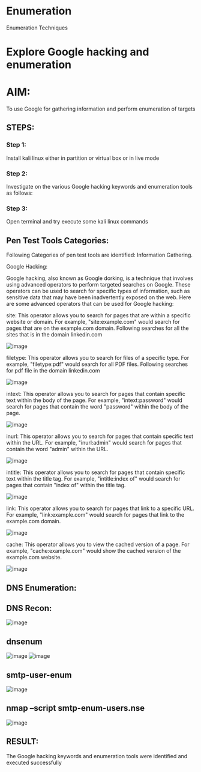 # Enumeration
Enumeration Techniques

# Explore Google hacking and enumeration 

# AIM:
To use Google for gathering information and perform enumeration of targets

## STEPS:
### Step 1:
Install kali linux either in partition or virtual box or in live mode

### Step 2:
Investigate on the various Google hacking keywords and enumeration tools as follows:

### Step 3:
Open terminal and try execute some kali linux commands

## Pen Test Tools Categories:  
Following Categories of pen test tools are identified:
Information Gathering.

Google Hacking:

Google hacking, also known as Google dorking, is a technique that involves using advanced operators to perform targeted searches on Google. These operators can be used to search for specific types of information, such as sensitive data that may have been inadvertently exposed on the web. Here are some advanced operators that can be used for Google hacking:

site: This operator allows you to search for pages that are within a specific website or domain. For example, "site:example.com" would search for pages that are on the example.com domain.
Following searches for all the sites that is in the domain linkedin.com

![image](https://github.com/Yamunaasri/Enumeration/assets/115707860/4335212a-f31f-43c2-b366-793a8879b7ec)

filetype: This operator allows you to search for files of a specific type. For example, "filetype:pdf" would search for all PDF files.
Following searches for pdf file in the domain linkedin.com

![image](https://github.com/Yamunaasri/Enumeration/assets/115707860/e172de10-0e04-4bb5-8d73-a97d501a9b39)

intext: This operator allows you to search for pages that contain specific text within the body of the page. For example, "intext:password" would search for pages that contain the word "password" within the body of the page.

![image](https://github.com/Yamunaasri/Enumeration/assets/115707860/cb2c427b-7f3f-45ca-8e5c-0681f9f348ad)

inurl: This operator allows you to search for pages that contain specific text within the URL. For example, "inurl:admin" would search for pages that contain the word "admin" within the URL.

![image](https://github.com/naveenaakumarasamy/Enumeration/assets/113497406/7d6cf517-c0d0-41ce-ae24-34e92bcd6b01)


intitle: This operator allows you to search for pages that contain specific text within the title tag. For example, "intitle:index of" would search for pages that contain "index of" within the title tag.

![image](https://github.com/naveenaakumarasamy/Enumeration/assets/113497406/dedbedc5-1484-4c8c-abec-91c8b51c9a0a)


link: This operator allows you to search for pages that link to a specific URL. For example, "link:example.com" would search for pages that link to the example.com domain.

![image](https://github.com/naveenaakumarasamy/Enumeration/assets/113497406/c318e9a6-2384-4b8b-9633-ef8bbef60dfa)

cache: This operator allows you to view the cached version of a page. For example, "cache:example.com" would show the cached version of the example.com website.

![image](https://github.com/naveenaakumarasamy/Enumeration/assets/113497406/bfa1cfba-43ea-4d8e-9d32-752ca60a2fa6)

## DNS Enumeration:

## DNS Recon:
![image](https://github.com/Priya-Loganathan/Enumeration/assets/121166075/d8fa0736-f69f-411d-94a2-3de88b3ea578)

## dnsenum
![image](https://github.com/Priya-Loganathan/Enumeration/assets/121166075/8a4c4b56-30bc-482e-9084-e8c0390633cf)
![image](https://github.com/Priya-Loganathan/Enumeration/assets/121166075/b9d513f6-b3d3-49d0-ab81-25216b7854a7)


## smtp-user-enum
![image](https://github.com/Priya-Loganathan/Enumeration/assets/121166075/1ec64f15-7bdb-4593-8414-aa9c031d35ab)

## nmap –script smtp-enum-users.nse <hostname>
![image](https://github.com/Priya-Loganathan/Enumeration/assets/121166075/f635c9d6-2802-4dfd-a523-712e99e410af)

## RESULT:
The Google hacking keywords and enumeration tools were identified and executed successfully

